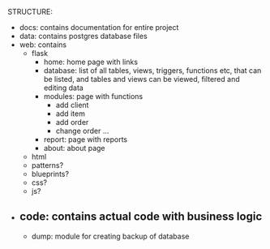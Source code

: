 STRUCTURE:

- docs: contains documentation for entire project
- data: contains postgres database files
- web: contains 
    - flask
        - home: home page with links
        - database: list of all tables, views, triggers, functions etc, that can be listed, and tables and views can be viewed, filtered and editing data
        - modules: page with functions
            - add client
            - add item
            - add order
            - change order
            ...
        - report: page with reports
        - about: about page
    - html
    - patterns?
    - blueprints?
    - css?
    - js?
- code: contains actual code with business logic
    - 
    - dump: module for creating backup of database